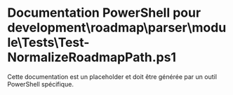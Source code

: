 # Documentation PowerShell pour development\roadmap\parser\module\Tests\Test-NormalizeRoadmapPath.ps1

Cette documentation est un placeholder et doit être générée par un outil PowerShell spécifique.
